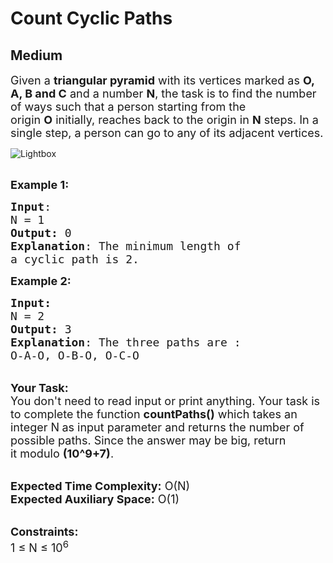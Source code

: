 # Count Cyclic Paths
## Medium 
<div class="problems_problem_content__Xm_eO"><p><span style="font-size:18px">Given a&nbsp;<strong>triangular pyramid</strong>&nbsp;with its vertices marked as&nbsp;<strong>O, A, B and C</strong>&nbsp;and a number&nbsp;<strong>N</strong>, the task is to find the number of ways such that a person starting from the origin&nbsp;<strong>O</strong>&nbsp;initially, reaches back to the origin in <strong>N</strong> steps. In a single step, a person can go to any of its adjacent vertices.</span></p>

<p><img alt="Lightbox" src="https://media.geeksforgeeks.org/wp-content/uploads/20200520133822/pyramid1.jpg"></p>

<p><br>
<span style="font-size:18px"><strong>Example 1:</strong></span></p>

<pre><span style="font-size:18px"><strong>Input</strong>:
N = 1
<strong>Output:</strong>&nbsp;0
<strong>Explanation</strong>: The minimum length of
a cyclic path is 2.
</span></pre>

<p><span style="font-size:18px"><strong>Example 2:</strong></span></p>

<pre><span style="font-size:18px"><strong>Input:</strong>
N = 2
<strong>Output:&nbsp;</strong>3
<strong>Explanation</strong>: The three paths are :
O-A-O, O-B-O, O-C-O</span></pre>

<p><br>
<span style="font-size:18px"><strong>Your Task:&nbsp;&nbsp;</strong><br>
You don't need to read input or print anything. Your task is to complete the function&nbsp;<strong>countPaths()</strong>&nbsp;which takes&nbsp;an integer N<strong>&nbsp;</strong>as input parameter&nbsp;and returns the number of possible paths. Since the answer may be big, return it&nbsp;modulo&nbsp;<strong>(10^9+7)</strong>.&nbsp;</span></p>

<p><br>
<span style="font-size:18px"><strong>Expected Time Complexity:</strong> O(N)<br>
<strong>Expected Auxiliary Space:</strong> O(1)</span></p>

<p><br>
<span style="font-size:18px"><strong>Constraints:</strong><br>
1 ≤&nbsp;N ≤ 10<sup>6</sup></span></p>
</div>